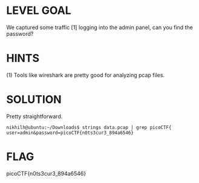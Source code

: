 # LEVEL GOAL

We captured some traffic [1]  logging into the admin panel, can you find the password?

# HINTS

(1) Tools like wireshark are pretty good for analyzing pcap files.

# SOLUTION

Pretty straightforward.

```
nikhilh@ubuntu:~/Downloads$ strings data.pcap | grep picoCTF{
user=admin&password=picoCTF{n0ts3cur3_894a6546}
```

# FLAG

picoCTF{n0ts3cur3_894a6546}
